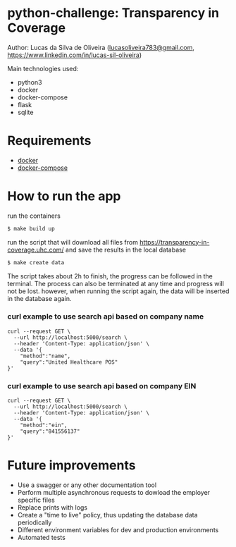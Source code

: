# python-challenge: Transparency in Coverage
Author: Lucas da Silva de Oliveira (lucasoliveira783@gmail.com, https://www.linkedin.com/in/lucas-sil-oliveira)


Main technologies used:
  * python3
  * docker
  * docker-compose
  * flask
  * sqlite

Requirements
============
  * [docker](https://www.docker.com/)
  * [docker-compose](https://docs.docker.com/compose/)

How to run the app
============
run the containers
```bash
$ make build up
```
run the script that will download all files from https://transparency-in-coverage.uhc.com/ and save the results in the local database
```bash
$ make create data
```
The script takes about 2h to finish, the progress can be followed in the terminal. The process can also be terminated at any time and progress will not be lost. however, when running the script again, the data will be inserted in the database again.

### curl example to use search api based on company name

```
curl --request GET \
  --url http://localhost:5000/search \
  --header 'Content-Type: application/json' \
  --data '{
	"method":"name",
	"query":"United Healthcare POS"
}'
```


### curl example to use search api based on company EIN

```
curl --request GET \
  --url http://localhost:5000/search \
  --header 'Content-Type: application/json' \
  --data '{
	"method":"ein",
	"query":"841556137"
}'
```


Future improvements
=====
  * Use a swagger or any other documentation tool
  * Perform multiple asynchronous requests to dowload the employer specific files
  * Replace prints with logs
  * Create a "time to live" policy, thus updating the database data periodically
  * Different environment variables for dev and production environments
  * Automated tests

